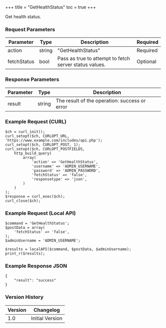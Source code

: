 +++
title = "GetHealthStatus"
toc = true
+++

Get health status.

### Request Parameters

| Parameter | Type | Description | Required |
| --------- | ---- | ----------- | -------- |
| action | string | "GetHealthStatus" | Required |
| fetchStatus | bool | Pass as true to attempt to fetch server status values. | Optional |

### Response Parameters

| Parameter | Type | Description |
| --------- | ---- | ----------- |
| result | string | The result of the operation: success or error |


### Example Request (CURL)

```
$ch = curl_init();
curl_setopt($ch, CURLOPT_URL, 'https://www.example.com/includes/api.php');
curl_setopt($ch, CURLOPT_POST, 1);
curl_setopt($ch, CURLOPT_POSTFIELDS,
    http_build_query(
        array(
            'action' => 'GetHealthStatus',
            'username' => 'ADMIN_USERNAME',
            'password' => 'ADMIN_PASSWORD',
            'fetchStatus' => 'false',
            'responsetype' => 'json',
        )
    )
);
$response = curl_exec($ch);
curl_close($ch);
```


### Example Request (Local API)

```
$command = 'GetHealthStatus';
$postData = array(
    'fetchStatus' => 'false',
);
$adminUsername = 'ADMIN_USERNAME';

$results = localAPI($command, $postData, $adminUsername);
print_r($results);
```


### Example Response JSON

```
{
    "result": "success"
}
```


### Version History

| Version | Changelog |
| ------- | --------- |
| 1.0 | Initial Version |
